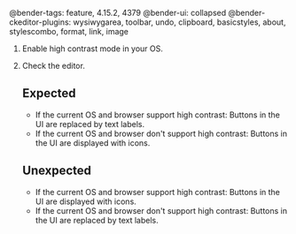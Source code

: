 @bender-tags: feature, 4.15.2, 4379
@bender-ui: collapsed
@bender-ckeditor-plugins: wysiwygarea, toolbar, undo, clipboard, basicstyles, about, stylescombo, format, link, image

1. Enable high contrast mode in your OS.
2. Check the editor.

	## Expected

	* If the current OS and browser support high contrast: Buttons in the UI are replaced by text labels.
	* If the current OS and browser don't support high contrast: Buttons in the UI are displayed with icons.

	## Unexpected

	* If the current OS and browser support high contrast: Buttons in the UI are displayed with icons.
	* If the current OS and browser don't support high contrast: Buttons in the UI are replaced by text labels.


